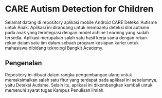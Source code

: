 # CARE Autism Detection for Children

Selamat datang di repository aplikasi mobile Android CARE Deteksi Autisme untuk Anak. Aplikasi ini dirancang untuk membantu deteksi dini autisme pada anak yang terintegrasi dengan model achine Learning yang sudah tersedia.
Aplikasi merupakan salah satu hasil kerja sama dengan rekan-rekan dalam satu tim dalam sebuah program kesiapan karier untuk mahasiswa dibidang teknologi Bangkit Academy.

## Pengenalan
Repository ini dibuat dalam rangka pengembangan ulang untuk memaksimalkan salah satu fitur yang terdapat pada aplikasi ini sebelumnya, yaitu Deteksi Autisme.
Selain itu, aplikasi ini dikembangkan kembali untuk memenuhi syarat tugas Kampus Penulisan Ilmiah.
